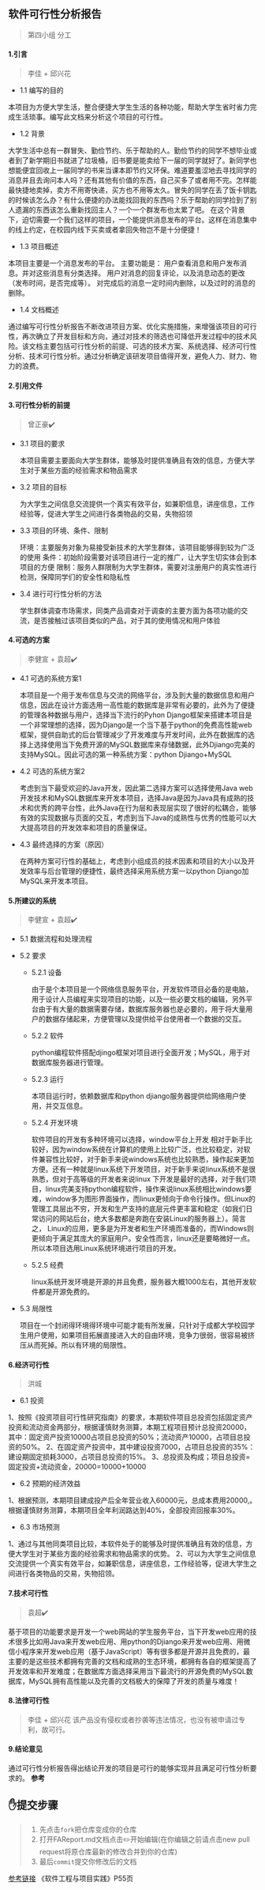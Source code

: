 ## 软件可行性分析报告

> 第四小组 分工
#### 1.引言
> 李佳 + 邱兴花
* 1.1 编写的目的

本项目为方便大学生活，整合便捷大学生生活的各种功能，帮助大学生省时省力完成生活琐事。编写此文档来分析这个项目的可行性。
* 1.2 背景

大学生活中总有一群冒失、勤俭节约、乐于帮助的人。勤俭节约的同学不想毕业或者到了新学期旧书就进了垃圾桶，旧书要是能卖给下一届的同学就好了。新同学也想能便宜回收上一届同学的书来当课本即节约又环保。难道要羞涩地去寻找同学的消息并且去询问本人吗？还有其他有价值的东西，自己买多了或者用不完。怎样能最快捷地卖掉，卖方不用寄快递，买方也不用等太久。冒失的同学在丢了饭卡钥匙的时候该怎么办？有什么便捷的办法能找回我的东西吗？乐于帮助的同学捡到了别人遗漏的东西该怎么重新找回主人？一个一个群发布也太累了吧。
在这个背景下，迫切需要一个我们这样的项目，一个能提供消息发布的平台。这样在消息集中的线上约定，在校园内线下买卖或者拿回失物岂不是十分便捷！
* 1.3 项目概述

本项目主要是一个消息发布的平台。
主要功能是：
用户查看消息和用户发布消息。并对这些消息有分类选择。
用户对消息的回复评论，以及消息动态的更改（发布时间，是否完成等）。
对完成后的消息一定时间内删除，以及过时的消息的删除。
* 1.4 文档概述

通过编写可行性分析报告不断改进项目方案、优化实施措施，来增强该项目的可行性，再次确立了开发目标和方向，通过对技术的筛选也可降低开发过程中的技术风险。该文档主要包括可行性分析的前提、可选的技术方案、系统选择、经济可行性分析、技术可行性分析。通过分析确定该研发项目值得开发，避免人力、财力、物力的浪费。
#### 2.引用文件
#### 3.可行性分析的前提
> 曾正豪:heavy_check_mark:
* 3.1 项目的要求

  本项目需要主要面向大学生群体，能够及时提供准确且有效的信息，方便大学生对于某些方面的经验需求和物品需求
* 3.2 项目的目标

  为大学生之间信息交流提供一个真实有效平台，如兼职信息，讲座信息，工作经验等，促进大学生之间进行各类物品的交易，失物招领
* 3.3 项目的环境、条件、限制

  环境：主要服务对象为易接受新技术的大学生群体，该项目能够得到较为广泛的使用
  条件：初始阶段需要对该项目进行一定的推广，让大学生切实体会到本项目的方便
  限制：服务人群限制为大学生群体，需要对注册用户的真实性进行检测，保障同学们的安全性和隐私性
* 3.4 进行可行性分析的方法

  学生群体调查市场需求，同类产品调查对于调查的主要方面为各项功能的交流，是否接触过该项目类似的产品，对于其的使用情况和用户体验
#### 4.可选的方案
> 李健宣 + 袁超:heavy_check_mark:
* 4.1 可选的系统方案1

  本项目是一个用于发布信息与交流的网络平台，涉及到大量的数据信息和用户信息，因此在设计方面选用一高性能的数据库是非常有必要的，此外为了便捷的管理各种数据与用户，选择当下流行的Pyhon Django框架来搭建本项目是一个非常理想的选择，因为Django是一个当下基于python的免费高性能web框架，提供自助式的后台管理减少了开发难度与开发时间，此外在数据库的选择上选择使用当下免费开源的MySQL数据库来存储数据，此外Djiango完美的支持MySQL。因此可选的第一种系统方案：python Djiango+MySQL
* 4.2 可选的系统方案2

  考虑到当下最受欢迎的Java开发，因此第二选择方案可以选择使用Java web开发技术和MySQL数据库来开发本项目，选择Java是因为Java具有成熟的技术和优秀的跨平台性，此外Java在行为层和表现层实现了很好的松耦合，能够有效的实现数据与页面的交互，考虑到当下Java的成熟性与优秀的性能可以大大提高项目的开发效率和项目的质量保证。
* 4.3 最终选择的方案（原因）

  在两种方案可行性的基础上，考虑到小组成员的技术因素和项目的大小以及开发效率与后台管理的便捷性，最终选择采用系统方案一以python Djiango加MySQL来开发本项目。
#### 5.所建议的系统
> 李健宣 + 袁超:heavy_check_mark:
* 5.1 数据流程和处理流程
* 5.2 要求
  * 5.2.1 设备
  
    由于是个本项目是一个网络信息服务平台，开发软件项目必备的是电脑，用于设计人员编程来实现项目的功能，以及一些必要文档的编辑，另外平台由于有大量的数据需要存储，数据库服务器也是必要的，用于将大量用户的数据存储起来，方便管理以及提供给平台使用者一个数据的交互。
  * 5.2.2 软件
  
    python编程软件搭配djingo框架对项目进行全面开发；MySQL，用于对数据库服务器进行管理。
  * 5.2.3 运行
  
    本项目运行时，依赖数据库和python djiango服务器提供给网络用户使用，并交互信息。
  * 5.2.4 开发环境
  
    软件项目的开发有多种环境可以选择，window平台上开发 相对于新手比较好，因为window系统在计算机的使用上比较广泛，也比较稳定，对软件兼容性比较好，对于新手来说windows系统也比较熟悉，操作起来更加方便。还有一种就是linux系统下开发项目，对于新手来说linux系统不是很熟悉，但对于高等级的开发者来说linux  下开发是最好的选择，对于我们项目，linux完美支持python编程软件，操作来说linux系统相比windows要难，window多为图形界面操作，而linux更倾向于命令行操作。但Linux的管理工具层出不穷，开发和生产支持的底层元件更丰富和稳定（如我们日常访问的网站后台，绝大多数都是奔跑在安装Linux的服务器上）。简言之，   Linux的应用，更多是为开发者和生产环境而准备的，而Windows则更倾向于满足其庞大的家庭用户。安全性而言，linux还是要略微好一点。所以本项目选用Linux系统环境进行项目的开发。
  * 5.2.5 经费
  
    linux系统开发环境是开源的并且免费，服务器大概1000左右，其他开发软件都是开源免费的。
 * 5.3 局限性
 
   项目在一个封闭得环境得环境中可能才能有所发展，只针对于成都大学校园学生用户使用，如果项目拓展直接进入大的自由环境，竞争力很弱，很容易被挤压从而死掉。所以有环境的局限性。
#### 6.经济可行性
> 洪城
* 6.1 投资

1、按照《投资项目可行性研究指南》的要求，本期软件项目总投资包括固定资产投资和流动资金两部分，根据谨慎财务测算，本期工程项目预计总投资20000，其中：固定资产投资10000占项目总投资的50%；流动资产10000，占项目总投资的50%。
2、在固定资产投资中，其中建设投资7000，占项目总投资的35%：建设期固定损耗3000，占项目总投资的15%。
3、总投资及构成；项目总投资=固定投资+流动资金，20000=10000+10000
* 6.2 预期的经济效益

1、根据预测，本期项目建成投产后全年营业收入60000元，总成本费用20000,。
根据谨慎财务测算，本期项目全年利润路达到40%，全部投资回报率30%。
* 6.3 市场预测

1、通过与其他同类项目比较，本软件处于的能够及时提供准确且有效的信息，方便大学生对于某些方面的经验需求和物品需求的优势。
2、可以为大学生之间信息交流提供一个真实有效平台，如兼职信息，讲座信息，工作经验等，促进大学生之间进行各类物品的交易，失物招领。
#### 7.技术可行性
> 袁超:heavy_check_mark:

基于项目的功能要求是开发一个web网站的学生服务平台，当下开发web应用的技术很多比如用Java来开发web应用、用python的Djiango来开发web应用、用微信小程序来开发web应用（基于JavaScript）等有很多都是开源并且免费的，最主要的是这些技术都拥有完善的文档和成熟的生态环境，都拥有各自的框架提高了开发效率和开发难度；在数据库方面选择采用当下最流行的开源免费的MySQL数据库，MySQL拥有高性能以及完善的文档极大的保障了开发的质量与难度！
#### 8.法律可行性
> 李佳 + 邱兴花
该产品没有侵权或者抄袭等违法情况，也没有被申请过专利，故可行。
#### 9.结论意见
通过可行性分析报告得出结论开发的项目是可行的能够实现并且满足可行性分析要求的。
**参考**
## :hand:提交步骤
> 1. 先点击`fork`把仓库变成你的仓库
> 2. 打开FAReport.md文档点击:pencil2:开始编辑(在你编辑之前请点击new pull request将原仓库最新的修改合并到你的仓库)
> 3. 最后`commit`提交你修改后的文档

[参考链接](https://max.book118.com/html/2017/0804/125872472.shtm)
《软件工程与项目实践》P55页
